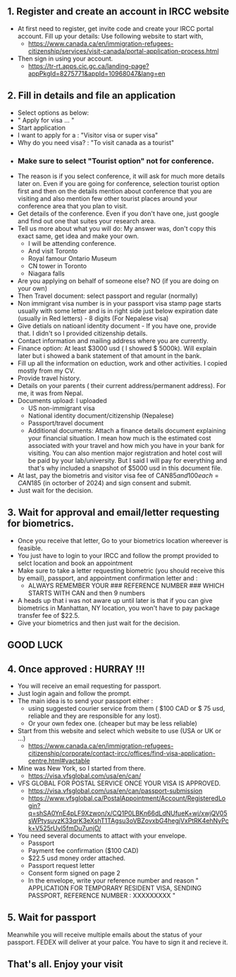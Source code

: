 ## 1. Register and create an account in IRCC website

- At first need to register, get invite code and create your IRCC portal account. Fill up your details: Use following website to start with, 
  - https://www.canada.ca/en/immigration-refugees-citizenship/services/visit-canada/portal-application-process.html 
- Then sign in using your account.
  - https://tr-rt.apps.cic.gc.ca/landing-page?appPkgId=8275771&appId=10968047&lang=en

## 2. Fill in details and file an application

- Select options as below:
- " Apply for visa ... "
- Start application
- I want to apply for a : "Visitor visa or super visa"
- Why do you need visa? : "To visit canada as a tourist"
- ### Make sure to select "Tourist option" not for conference.
- The reason is if you select conference, it will ask for much more details later on. Even if you are going for conference, selection tourist option first and then on the details mention about conference that you are visiting and also mention few other tourist places around your conference area that you plan to visit.
- Get details of the conference. Even if you don't have one, just google and find out one that suites your research area.
- Tell us more about what you will do: My answer was, don't copy this exact same, get idea and make your own.
   - I will be attending conference.
   - And visit Toronto
   - Royal famour Ontario Museum
   - CN tower in Toronto
   - Niagara falls
- Are you applying on behalf of someone else? NO (if you are doing on your own)
- Then Travel document: select passport and regular (normally)
- Non immigrant visa number is in your passport visa stamp page starts usually with some letter and is in right side just below expiration date (usually in Red letters) - 8 digits (For Nepalese visa)
- Give detials on natioanl identity document - If you have one, provide that. I didn't so I provided citizenship details.
- Contact information and mailing address where you are currently.
- Finance option: At least $3000 usd ( I showed $ 5000k). Will explain later but i showed a bank statement of that amount in the bank.
- Fill up all the information on eduction, work and other activities. I copied mostly from my CV.
- Provide travel history.
- Details on your parents ( their current address/permanent address). For me, it was from Nepal.
- Documents upload: I uploaded 
   - US non-immigrant visa 
   - National identity document/citizenship (Nepalese) 
   - Passport/travel document 
   - Additional documents: Attach a finance details document explaining your financial situation. I mean how much is the estimated cost associated with your travel and how mich you have in your bank for visiting. You can also mention major registration and hotel cost will be paid by your lab/university. But I said I will pay for everything and that's why included a snapshot of $5000 usd in this document file.
- At last, pay the biometris and visitor visa fee of CAN$85 and 100 each = CAN$185 (in octorber of 2024) and sign consent and submit.
- Just wait for the decision.

## 3. Wait for approval and email/letter requesting for biometrics. 

- Once you receive that letter,  Go to your biometrics location whereever is feasible.
- You just have to login to your IRCC and follow the prompt provided to selct location and book an appointment
- Make sure to take a letter requesting biometric (you should receive this by email), passport, and appointment confirmation letter and  :
  - ALWAYS REMEMBER YOUR ### REFERENCE NUMBER ### WHICH STARTS WITH CAN and then 9 numbers
- A heads up that i was not aware up until later is that if you can give biometrics in Manhattan, NY location, you won't have to pay package transfer fee of $22.5. 
- Give your biometrics and then just wait for the decision.

## GOOD LUCK

## 4. Once approved : HURRAY !!!

- You will receive an email requesting for passport.
- Just login again and follow the prompt.
- The main idea is to send your passport either :
   - using suggested courier service from them ( $100 CAD or $ 75 usd, reliable and they are responsible for any lost).
   - Or your own fedex one. (cheaper but may be less reliable) 
- Start from this website and select which website to use (USA or UK or ...) 
   - https://www.canada.ca/en/immigration-refugees-citizenship/corporate/contact-ircc/offices/find-visa-application-centre.html#vactable 
- Mine was New York, so I started from there. 
   - https://visa.vfsglobal.com/usa/en/can/
- VFS GLOBAL FOR POSTAL SERVICE ONCE YOUR VISA IS APPROVED.
   - https://visa.vfsglobal.com/usa/en/can/passport-submission 
   - https://www.vfsglobal.ca/PostalAppointment/Account/RegisteredLogin?q=shSA0YnE4pLF9Xzwon/x/CQ1P0LBKn66dLdNUfueK+wj/xwjQV05sWPtysuvzK33qrK3eXshT1TAgsu3oVBZovxbG4hegjVxPtRK4ehNyPck+V525rUvI5fmDu7unjO/ 
- You need several documents to attact with your envelope.
   - Passport
   - Payment fee confirmation ($100 CAD)
   - $22.5 usd money order attached.
   - Passport request letter
   - Consent form signed on page 2
   - In the envelope, write your reference number and reason " APPLICATION FOR TEMPORARY RESIDENT VISA, SENDING PASSPORT, REFERENCE NUMBER : XXXXXXXXX "


## 5. Wait for passport
Meanwhile you will receive multiple emails about the status of your passport. FEDEX will deliver at your palce. You have to sign it and recieve it. 

## That's all. Enjoy your visit
